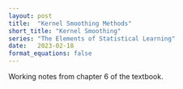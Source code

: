 ```yaml
---
layout: post
title:  "Kernel Smoothing Methods"
short_title: "Kernel Smoothing"
series: "The Elements of Statistical Learning"
date:   2023-02-18
format_equations: false
---
```


Working notes from chapter 6 of the textbook. 